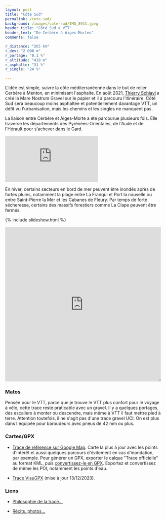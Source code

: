 ```yaml
---
layout: post
title: "Côte Sud"
permalink: /cote-sud/
background: /images/cote-sud/IMG_8941.jpeg
header_title: "Côté Sud à VTT"
header_text: "De Cerbère à Aiges-Mortes"
comments: false

r_distance: "265 km"
r_dev: "2 000 m"
r_portage: "0.1 %"
r_altitude: "410 m"
r_asphalte: "31 %"
r_single: "24 %"

---
```


L'idée est simple, suivre la côte méditerranéenne dans le but de relier Cerbère à Menton, en minimisant l'asphalte. En août 2021, [Thierry Schiavi](http://www.lecyclerit.com/) a créé la Mare Nostrum Gravel sur le papier et il a parcouru l'itinéraire. Côté Sud sera beaucoup moins asphaltée et potentiellement davantage VTT, un défit vu l'urbanisation, mais les chemins et les singles ne manquent pas.

La liaison entre Cerbère et Aiges-Morte a été parcourue plusieurs fois. Elle traverse les départements des Pyrénées-Orientales, de l'Aude et de l'Hérault pour s'achever dans le Gard.

<div class="video"><iframe class="video" src="https://www.youtube.com/embed/YKfE0msr8YE" title="YouTube video player" frameborder="0" allow="accelerometer; autoplay; clipboard-write; encrypted-media; gyroscope; picture-in-picture" allowfullscreen></iframe></div>

En hiver, certains secteurs en bord de mer peuvent être inondés après de fortes pluies, notamment la plage entre La Franqui et Port la nouvelle ou entre Saint-Pierre la Mer et les Cabanes de Fleury. Par temps de forte sécheresse, certains des massifs forestiers comme La Clape peuvent être fermés.

{% include slideshow.html %}

<iframe id="visugpx" src="https://www.visugpx.com/8K71BbuF9A?iframe" allowfullscreen style="width:100%;height:500px;border:none;resize: both;" scrolling="no"></iframe>

### Matos

Pensée pour le VTT, parce que je trouve le VTT plus confort pour le voyage à vélo, cette trace reste praticable avec un gravel. Il y a quelques portages, des escaliers à monter ou descendre, mais même à VTT il faut mettre pied à terre. Attention toutefois, il ne s'agit pas d'une trace gravel UCI. On est plus dans l'équipée pour baroudeurs avec pneus de 42 mm ou plus. 

### Cartes/GPX

* [Trace de référence sur Google Map](https://www.google.com/maps/d/u/0/edit?mid=1kh-3SVSENTqgx5E6ndEoAaOB9cBbehl2&usp=sharing). Carte la plus à jour avec les points d'intérêt et aussi quelques parcours d'évitement en cas d'inondation, par exemple. Pour générer un GPX, exporter le calque "Trace officielle" au format KML, puis [convertissez-le en GPX](https://www.gpsvisualizer.com/convert_input). Exportez et convertissez de même les POI, notamment les points d'eau.

* [Trace VisuGPX](https://www.visugpx.com/8K71BbuF9A) (mise à jour 13/12/2023).

### Liens

* [Philosophie de la trace…](https://tcrouzet.com/2022/03/12/manifeste-pour-un-bikepacking-ouvert-et-roots/)

* [Récits, photos…](https://tcrouzet.com/tag/cotesud/)